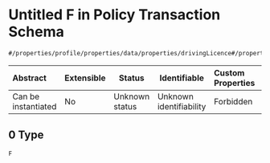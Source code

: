 # Untitled F in Policy Transaction Schema

```txt
#/properties/profile/properties/data/properties/drivingLicence#/properties/profile/properties/data/properties/drivingLicence/examples/0/entitlements/0
```




| Abstract            | Extensible | Status         | Identifiable            | Custom Properties | Additional Properties | Access Restrictions | Defined In                                                                                          |
| :------------------ | ---------- | -------------- | ----------------------- | :---------------- | --------------------- | ------------------- | --------------------------------------------------------------------------------------------------- |
| Can be instantiated | No         | Unknown status | Unknown identifiability | Forbidden         | Allowed               | none                | [policy_transaction.schema.json\*](../../out/policy_transaction.schema.json "open original schema") |

## 0 Type

`F`
